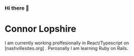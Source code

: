 ### Hi there 👋

<!--
**Connor-Lopshire/Connor-Lopshire** is a ✨ _special_ ✨ repository because its `README.md` (this file) appears on your GitHub profile.

Here are some ideas to get you started:

- 🔭 I’m currently working on ...
- 🌱 I’m currently learning ...
- 👯 I’m looking to collaborate on ...
- 🤔 I’m looking for help with ...
- 💬 Ask me about ...
- 📫 How to reach me: ...
- 😄 Pronouns: ...
- ⚡ Fun fact: ...
-->
# Connor Lopshire
I am currently working proffesionally in React/Typescript on [nashvillesites.org] . Perosnally I am learning Ruby on Rails. 


